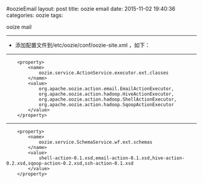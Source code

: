 #oozieEmail
layout: post
title: oozie email
date: 2015-11-02 19:40:36
categories: oozie
tags: 

 ooize 
 mail
 
---


- 添加配置文件到/etc/oozie/conf/oozie-site.xml ，如下：

---
		<property>
		 	<name>
		 		oozie.service.ActionService.executor.ext.classes
		 	</name>
		 	<value>
		 		org.apache.oozie.action.email.EmailActionExecutor,
		 		org.apache.oozie.action.hadoop.HiveActionExecutor,
		 		org.apache.oozie.action.hadoop.ShellActionExecutor,
		 		org.apache.oozie.action.hadoop.SqoopActionExecutor
		 	</value>
		</property>

---

		<property>
			<name>
				oozie.service.SchemaService.wf.ext.schemas
			</name>
			<value>
				shell-action-0.1.xsd,email-action-0.1.xsd,hive-action-0.2.xsd,sqoop-action-0.2.xsd,ssh-action-0.1.xsd
			</value>
		</property>